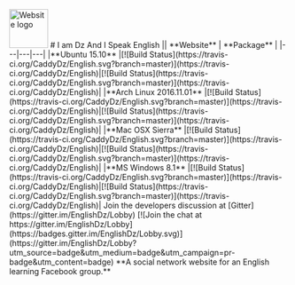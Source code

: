 <img src="https://i.imgur.com/WNl1ioo.png" alt="Website logo" height="70" >
# I am Dz And I Speak English
|| **Website** | **Package** |
|---|---|---|
|**Ubuntu 15.10** |[![Build Status](https://travis-ci.org/CaddyDz/English.svg?branch=master)](https://travis-ci.org/CaddyDz/English)|[![Build Status](https://travis-ci.org/CaddyDz/English.svg?branch=master)](https://travis-ci.org/CaddyDz/English)|
|**Arch Linux 2016.11.01** |[![Build Status](https://travis-ci.org/CaddyDz/English.svg?branch=master)](https://travis-ci.org/CaddyDz/English)|[![Build Status](https://travis-ci.org/CaddyDz/English.svg?branch=master)](https://travis-ci.org/CaddyDz/English)|
|**Mac OSX Sierra** |[![Build Status](https://travis-ci.org/CaddyDz/English.svg?branch=master)](https://travis-ci.org/CaddyDz/English)|[![Build Status](https://travis-ci.org/CaddyDz/English.svg?branch=master)](https://travis-ci.org/CaddyDz/English)|
|**MS Windows 8.1** |[![Build Status](https://travis-ci.org/CaddyDz/English.svg?branch=master)](https://travis-ci.org/CaddyDz/English)|[![Build Status](https://travis-ci.org/CaddyDz/English.svg?branch=master)](https://travis-ci.org/CaddyDz/English)|
Join the developers discussion at [Gitter](https://gitter.im/EnglishDz/Lobby)
[![Join the chat at https://gitter.im/EnglishDz/Lobby](https://badges.gitter.im/EnglishDz/Lobby.svg)](https://gitter.im/EnglishDz/Lobby?utm_source=badge&utm_medium=badge&utm_campaign=pr-badge&utm_content=badge)  
**A social network website for an English learning Facebook group.**
